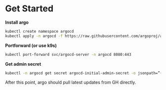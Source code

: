 # Get Started

**Install argo**
```bash
kubectl create namespace argocd
kubectl apply -n argocd -f https://raw.githubusercontent.com/argoproj/argo-cd/stable/manifests/install.yaml
```

**Portforward (or use k9s)**
```bash
kubectl port-forward svc/argocd-server -n argocd 8080:443
```

**Get admin secret**
```bash
kubectl -n argocd get secret argocd-initial-admin-secret -o jsonpath=”{.data.password}” | base64 -d
```

After this point, argo should pull latest updates from GH directly.
